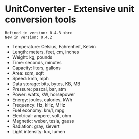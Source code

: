 # UnitConverter - Extensive unit conversion tools

```{note}
Refined in version: 0.4.3 <br>
New in version: 0.4.2
```

- Temperature: Celsius, Fahrenheit, Kelvin
- Length: meters, feet, cm, inches
- Weight: kg, pounds
- Time: seconds, minutes
- Capacity: liters, gallons
- Area: sqm, sqft
- Speed: kmh, mph
- Data storage: bits, bytes, KB, MB
- Pressure: pascal, bar, atm
- Power: watts, kW, horsepower
- Energy: joules, calories, kWh
- Frequency: Hz, kHz, MHz
- Fuel economy: km/l, mpg
- Electrical: ampere, volt, ohm
- Magnetic: weber, tesla, gauss
- Radiation: gray, sievert
- Light intensity: lux, lumen
